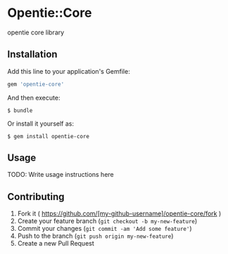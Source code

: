 # Opentie::Core

opentie core library

## Installation

Add this line to your application's Gemfile:

```ruby
gem 'opentie-core'
```

And then execute:

    $ bundle

Or install it yourself as:

    $ gem install opentie-core

## Usage

TODO: Write usage instructions here

## Contributing

1. Fork it ( https://github.com/[my-github-username]/opentie-core/fork )
2. Create your feature branch (`git checkout -b my-new-feature`)
3. Commit your changes (`git commit -am 'Add some feature'`)
4. Push to the branch (`git push origin my-new-feature`)
5. Create a new Pull Request
